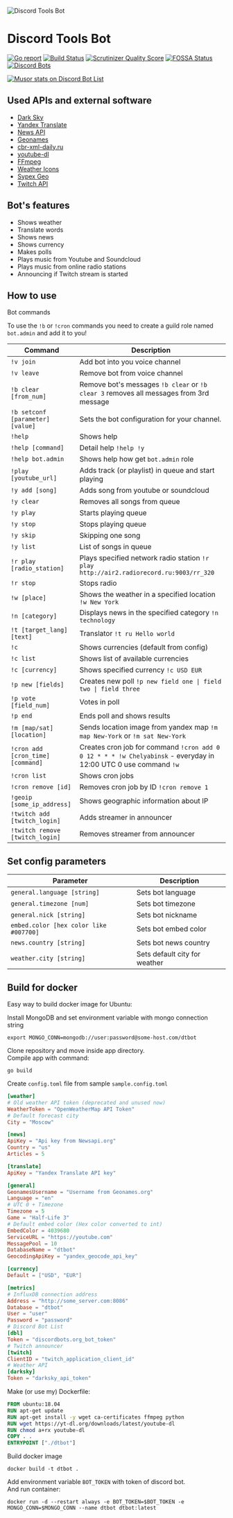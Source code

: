 ![Discord Tools Bot](https://github.com/FlameIntheDark/dtbot/blob/master/logo.png?raw=true "Discord Tools Bot")
# Discord Tools Bot

[![Go report](http://goreportcard.com/badge/FlameInTheDark/dtbot)](http://goreportcard.com/report/FlameInTheDark/dtbot)
[![Build Status](https://travis-ci.org/FlameInTheDark/dtbot.svg?branch=master)](https://travis-ci.org/FlameInTheDark/dtbot)
[![Scrutinizer Quality Score](https://img.shields.io/scrutinizer/g/FlameInTheDark/dtbot/master.svg)](https://scrutinizer-ci.com/g/FlameInTheDark/dtbot/)
[![FOSSA Status](https://app.fossa.com/api/projects/git%2Bgithub.com%2FFlameInTheDark%2Fdtbot.svg?type=shield)](https://app.fossa.com/projects/git%2Bgithub.com%2FFlameInTheDark%2Fdtbot?ref=badge_shield)
[![Discord Bots](https://discordbots.org/api/widget/status/424221765321883658.svg)](https://discordbots.org/bot/424221765321883658)

[![Musor stats on Discord Bot List](https://discordbotlist.com/bots/424221765321883658/widget)](https://discordbotlist.com/bots/424221765321883658)

## Used APIs and external software

* [Dark Sky](https://darksky.net/poweredby/)
* [Yandex Translate](https://tech.yandex.ru/translate/)
* [News API](https://newsapi.org)
* [Geonames](https://www.geonames.org)
* [cbr-xml-daily.ru](https://www.cbr-xml-daily.ru)
* [youtube-dl](https://ytdl-org.github.io/youtube-dl/index.html)
* [FFmpeg](https://ffmpeg.org)
* [Weather Icons](https://erikflowers.github.io/weather-icons/)
* [Sypex Geo](https://sypexgeo.net/)
* [Twitch API](https://dev.twitch.tv)

## Bot's features

* Shows weather
* Translate words
* Shows news
* Shows currency
* Makes polls
* Plays music from Youtube and Soundcloud
* Plays music from online radio stations
* Announcing if Twitch stream is started

## How to use

Bot commands

To use the `!b` or `!cron` commands you need to create a guild role named `bot.admin` and add it to you!

Command | Description
------- | -----------
`!v join` | Add bot into you voice channel
`!v leave` | Remove bot from voice channel
`!b clear [from_num]` | Remove bot's messages `!b clear` or `!b clear 3` removes all messages from 3rd message
`!b setconf [parameter] [value]` | Sets the bot configuration for your channel.
`!help` | Shows help
`!help [command]` | Detail help `!help !y`
`!help bot.admin` | Shows help how get `bot.admin` role
`!play [youtube_url]` | Adds track (or playlist) in queue and start playing
`!y add [song]` | Adds song from youtube or soundcloud
`!y clear` | Removes all songs from queue
`!y play` | Starts playing queue
`!y stop` | Stops playing queue
`!y skip` | Skipping one song
`!y list` | List of songs in queue
`!r play [radio_station]` | Plays specified network radio station `!r play http://air2.radiorecord.ru:9003/rr_320`
`!r stop` | Stops radio
`!w [place]` | Shows the weather in a specified location `!w New York`
`!n [category]` | Displays news in the specified category `!n technology`
`!t [target_lang] [text]` | Translator `!t ru Hello world`
`!c` | Shows currencies (default from config)
`!c list` | Shows list of available currencies
`!c [currency]` | Shows specified currency `!c USD EUR`
`!p new [fields]` | Creates new poll `!p new field one \| field two \| field three`
`!p vote [field_num]` | Votes in poll
`!p end` | Ends poll and shows results
`!m [map/sat] [location]` | Sends location image from yandex map `!m map New-York` or `!m sat New-York`
`!cron add [cron_time] [command]` | Creates cron job for command `!cron add 0 0 12 * * * !w Chelyabinsk` - everyday in 12:00 UTC 0 use command `!w`
`!cron list` | Shows cron jobs
`!cron remove [id]` | Removes cron job by ID `!cron remove 1`
`!geoip [some_ip_address]` | Shows geographic information about IP
`!twitch add [twitch_login]` | Adds streamer in announcer
`!twitch remove [twitch_login]` | Removes streamer from announcer

## Set config parameters

Parameter | Description
--------- | -----------
`general.language [string]` | Sets bot language
`general.timezone [num]` | Sets bot timezone
`general.nick [string]` | Sets bot nickname
`embed.color [hex color like #007700]` | Sets bot embed color
`news.country [string]` | Sets bot news country
`weather.city [string]` | Sets default city for weather

## Build for docker

Easy way to build docker image for Ubuntu:

Install MongoDB and set environment variable with mongo connection string  

`export MONGO_CONN=mongodb://user:password@some-host.com/dtbot`

Clone repository and move inside app directory.  
Compile app with command:

`go build`

Create `config.toml` file from sample `sample.config.toml`

```toml
[weather]
# Old weather API token (deprecated and unused now)
WeatherToken = "OpenWeatherMap API Token"
# Default forecast city
City = "Moscow"

[news]
ApiKey = "Api key from Newsapi.org"
Country = "us"
Articles = 5

[translate]
ApiKey = "Yandex Translate API key"

[general]
GeonamesUsername = "Username from Geonames.org"
Language = "en"
# UTC 0 + Timezone
Timezone = 5
Game = "Half-Life 3"
# Default embed color (Hex color converted to int)
EmbedColor = 4039680
ServiceURL = "https://youtube.com"
MessagePool = 10
DatabaseName = "dtbot"
GeocodingApiKey = "yandex_geocode_api_key"

[currency]
Default = ["USD", "EUR"]

[metrics]
# InfluxDB connection address
Address = "http://some_server.com:8086"
Database = "dtbot"
User = "user"
Password = "password"
# Discord Bot List
[dbl]
Token = "discordbots.org_bot_token"
# Twitch announcer
[twitch]
ClientID = "twitch_application_client_id"
# Weather API
[darksky]
Token = "darksky_api_token"
```

Make (or use my) Dockerfile:

```Dockerfile
FROM ubuntu:18.04
RUN apt-get update
RUN apt-get install -y wget ca-certificates ffmpeg python
RUN wget https://yt-dl.org/downloads/latest/youtube-dl
RUN chmod a+rx youtube-dl
COPY . .
ENTRYPOINT ["./dtbot"]
```

Build docker image

`docker build -t dtbot .`

Add environment variable `BOT_TOKEN` with token of discord bot.  
And run container:

`docker run -d --restart always -e BOT_TOKEN=$BOT_TOKEN -e MONGO_CONN=$MONGO_CONN --name dtbot dtbot:latest`